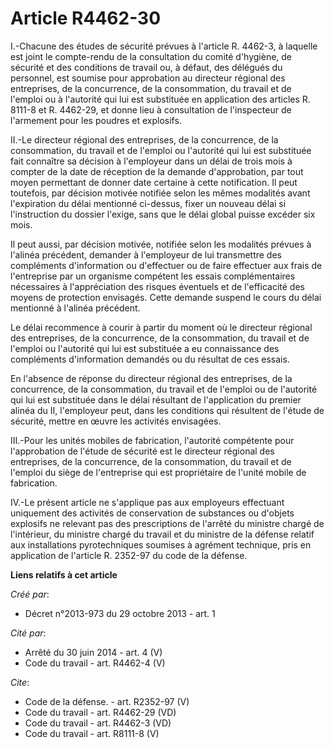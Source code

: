 # Article R4462-30

I.-Chacune des études de sécurité prévues à l'article R. 4462-3, à laquelle est joint le compte-rendu de la consultation du
comité d'hygiène, de sécurité et des conditions de travail ou, à défaut, des délégués du personnel, est soumise pour
approbation au directeur régional des entreprises, de la concurrence, de la consommation, du travail et de l'emploi ou à
l'autorité qui lui est substituée en application des articles R. 8111-8 et R. 4462-29, et donne lieu à consultation de
l'inspecteur de l'armement pour les poudres et explosifs. 

II.-Le directeur régional des entreprises, de la concurrence, de la consommation, du travail et de l'emploi ou l'autorité qui
lui est substituée fait connaître sa décision à l'employeur dans un délai de trois mois à compter de la date de réception de
la demande d'approbation, par tout moyen permettant de donner date certaine à cette notification. Il peut toutefois, par
décision motivée notifiée selon les mêmes modalités avant l'expiration du délai mentionné ci-dessus, fixer un nouveau délai
si l'instruction du dossier l'exige, sans que le délai global puisse excéder six mois. 

Il peut aussi, par décision motivée, notifiée selon les modalités prévues à l'alinéa précédent, demander à l'employeur de lui
transmettre des compléments d'information ou d'effectuer ou de faire effectuer aux frais de l'entreprise par un organisme
compétent les essais complémentaires nécessaires à l'appréciation des risques éventuels et de l'efficacité des moyens de
protection envisagés. Cette demande suspend le cours du délai mentionné à l'alinéa précédent. 

Le délai recommence à courir à partir du moment où le directeur régional des entreprises, de la concurrence, de la
consommation, du travail et de l'emploi ou l'autorité qui lui est substituée a eu connaissance des compléments d'information
demandés ou du résultat de ces essais. 

En l'absence de réponse du directeur régional des entreprises, de la concurrence, de la consommation, du travail et de
l'emploi ou de l'autorité qui lui est substituée dans le délai résultant de l'application du premier alinéa du II,
l'employeur peut, dans les conditions qui résultent de l'étude de sécurité, mettre en œuvre les activités envisagées. 

III.-Pour les unités mobiles de fabrication, l'autorité compétente pour l'approbation de l'étude de sécurité est le directeur
régional des entreprises, de la concurrence, de la consommation, du travail et de l'emploi du siège de l'entreprise qui est
propriétaire de l'unité mobile de fabrication. 

IV.-Le présent article ne s'applique pas aux employeurs effectuant uniquement des activités de conservation de substances ou
d'objets explosifs ne relevant pas des prescriptions de l'arrêté du ministre chargé de l'intérieur, du ministre chargé du
travail et du ministre de la défense relatif aux installations pyrotechniques soumises à agrément technique, pris en
application de l'article R. 2352-97 du code de la défense.

**Liens relatifs à cet article**

_Créé par_:

  - Décret n°2013-973 du 29 octobre 2013 - art. 1

_Cité par_:

  - Arrêté du 30 juin 2014 - art. 4 (V)
  - Code du travail - art. R4462-4 (V)

_Cite_:

  - Code de la défense. - art. R2352-97 (V)
  - Code du travail - art. R4462-29 (VD)
  - Code du travail - art. R4462-3 (VD)
  - Code du travail - art. R8111-8 (V)
